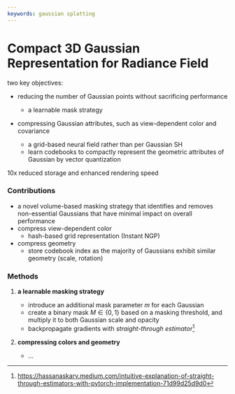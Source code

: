 ```yaml
---
keywords: gaussian splatting
---
```


# Compact 3D Gaussian Representation for Radiance Field

<link rel="stylesheet" href="/notes/katex.min.css">

two key objectives:

- reducing the number of Gaussian points without sacrificing performance
  - a learnable mask strategy

- compressing Gaussian attributes, such as view-dependent color and covariance
  - a grid-based neural field rather than per Gaussian SH
  - learn codebooks to compactly represent the geometric attributes of Gaussian by vector quantization

10x reduced storage and enhanced rendering speed

### Contributions

- a novel volume-based masking strategy that identifies and removes non-essential Gaussians that have minimal impact on overall performance
- compress view-dependent color
  - hash-based grid representation (Instant NGP)
- compress geometry
  - store codebook index as the majority of Gaussians exhibit similar geometry (scale, rotation)

### Methods

1. **a learnable masking strategy**
   - introduce an additional mask parameter $m$ for each Gaussian
   - create a binary mask $M \in \{0, 1\}$ based on a masking threshold, and multiply it to both Gaussian scale and opacity
   - backpropagate gradients with *straight-through estimator*[^1]

2. **compressing colors and geometry**
   - ...

[^1]: <https://hassanaskary.medium.com/intuitive-explanation-of-straight-through-estimators-with-pytorch-implementation-71d99d25d9d0>
